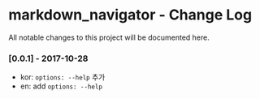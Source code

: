 # markdown_navigator - Change Log
All notable changes to this project will be documented here.

### [0.0.1] - 2017-10-28
- kor: `options: --help` 추가
- en: add `options: --help`